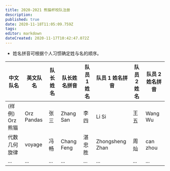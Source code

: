 ```yaml
---
title: 2020-2021 熊猫杯校队注册
description: 
published: true
date: 2020-11-18T11:05:09.759Z
tags: 
editor: markdown
dateCreated: 2020-11-17T10:42:47.072Z
---
```



* 姓名拼音可根据个人习惯确定姓与名的顺序。

| 中文队名 | 英文队名 | 队长姓名 | 队长姓名拼音 | 队员 1 姓名 | 队员 1 姓名拼音 | 队员 2 姓名 | 队员 2 姓名拼音 |
|-|-|-|-|-|-|-|-|
| (样例) Orz 熊猫 | Orz Pandas | 张三 | Zhang San | 李四 | Li Si | 王五 | Wang Wu |
| 代数几何旋律 | voyage | 冯畅 | Chang Feng | 湛忠胜 | Zhongsheng Zhan | 周灿 | can zhou |
| ... | ... | ... | ... | ... | ... | ... | ... |